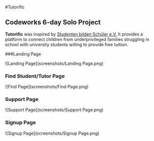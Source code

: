 #Tutorific

## Codeworks 6-day Solo Project

**Tutorific** was inspired by [Studenten bilden Schüler e.V.](https://www.studenten-bilden-schueler.de/) It provides a platform to connect children from underprivileged families struggling in school with university students willing to provide free tuition.

###Landing Page

![Landing Page](screenshots/Landing Page.png)

### Find Student/Tutor Page

![Find Page](screenshots/Find Page.png)

### Support Page

![Support Page](screenshots/Support Page.png)

### Signup Page

![Signup Page](screenshots/Signup Page.png)